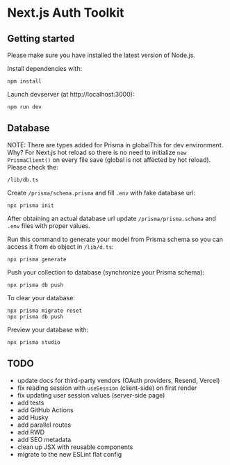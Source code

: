 # Next.js Auth Toolkit

## Getting started

Please make sure you have installed the latest version of Node.js.

Install dependencies with:

```
npm install
```

Launch devserver (at http://localhost:3000):

```
npm run dev
```

## Database

NOTE: There are types added for Prisma in globalThis for dev environment. Why? For Next.js hot reload so there is no need to initialize `new PrismaClient()` on every file save (global is not affected by hot reload). Please check the:

```
/lib/db.ts
```

Create `/prisma/schema.prisma` and fill `.env` with fake database url:

```
npx prisma init
```

After obtaining an actual database url update `/prisma/prisma.schema` and `.env` files with proper values.

Run this command to generate your model from Prisma schema so you can access it from `db` object in `/lib/d.ts`:

```
npx prisma generate
```

Push your collection to database (synchronize your Prisma schema):

```
npx prisma db push
```

To clear your database:

```
npx prisma migrate reset
npx prisma db push
```

Preview your database with:

```
npx prisma studio
```

## TODO

- update docs for third-party vendors (OAuth providers, Resend, Vercel)
- fix reading session with `useSession` (client-side) on first render
- fix updating user session values (server-side page)
- add tests
- add GitHub Actions
- add Husky
- add parallel routes
- add RWD
- add SEO metadata
- clean up JSX with reusable components
- migrate to the new ESLint flat config
